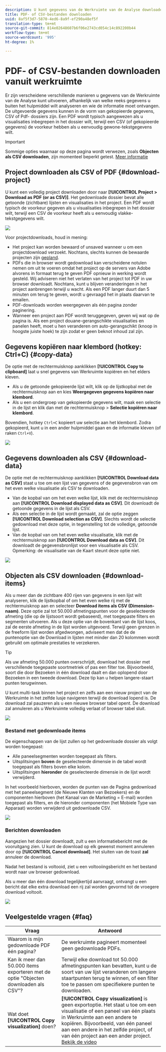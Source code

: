 ```yaml
---
description: U kunt gegevens van de Werkruimte van de Analyse downloaden door het, of in formaten te kopiëren PDF en CSV.
title: PDF- of CSV-bestanden downloaden
uuid: 8af5f3d7-5870-4ed6-8a9f-ef290a48ef5f
translation-type: tm+mt
source-git-commit: 814e02648607b6f06e2743cd054c14c892200b44
workflow-type: tm+mt
source-wordcount: '995'
ht-degree: 1%

---
```



# PDF- of CSV-bestanden downloaden vanuit werkruimte

Er zijn verscheidene verschillende manieren u gegevens van de Werkruimte van de Analyse kunt uitvoeren, afhankelijk van welke reeks gegevens u buiten het hulpmiddel wilt analyseren en wie de informatie moet ontvangen. De uitgevoerde gegevens kunnen in de vorm van gekopieerde gegevens, CSV of Pdf- dossiers zijn. Een PDF wordt typisch aangewezen als u visualisaties inbegrepen in het dossier wilt, terwijl een CSV (of gekopieerde gegevens) de voorkeur hebben als u eenvoudig gewone-tekstgegevens wilt.

>[!IMPORTANT]
>
> Sommige opties waarnaar op deze pagina wordt verwezen, zoals **Objecten als CSV downloaden**, zijn momenteel beperkt getest. [Meer informatie](https://docs.adobe.com/content/help/nl-NL/analytics/landing/an-releases.html)

## Project downloaden als CSV of PDF {#download-project}

U kunt een volledig project downloaden door naar **[!UICONTROL Project > Download as PDF (or as CSV)]**. Het gedownloade dossier bevat alle getoonde (zichtbare) lijsten en visualisaties in het project. Een PDF wordt typisch de voorkeur gegeven als u visualisaties inbegrepen in het dossier wilt, terwijl een CSV de voorkeur heeft als u eenvoudig vlakke-tekstgegevens wilt.

![](assets/download-project.png)

Voor projectdownloads, houd in mening:

* Het project kan worden bewaard of unsaved wanneer u om een projectdownload verzoekt. Nochtans, slechts kunnen de bewaarde projecten zijn [gepland](https://docs.adobe.com/content/help/en/analytics/analyze/analysis-workspace/curate-share/t-schedule-report.html).
* PDFs die in browser wordt gedownload kan verscheidene notulen nemen om uit te voeren omdat het project op de servers van Adobe alvorens in formaat terug te geven PDF opnieuw in werking wordt gesteld. Wij adviseren niet het verlaten van het project tot PDF in uw browser downloadt. Nochtans, kunt u blijven veranderingen in het project aanbrengen terwijl u wacht. Als een PDF langer duurt dan 5 minuten om terug te geven, wordt u gevraagd het in plaats daarvan te emailen.
* PDF-downloads worden weergegeven als één pagina zonder paginering.
* Wanneer een project aan PDF wordt teruggegeven, geven wij wat op de pagina is. Als een project douane-gerangschikte visualisaties en panelen heeft, moet u hen veranderen om auto-gerangschikt (knoop in hoogste juiste hoek) te zijn zodat er geen beknot inhoud zal zijn.

## Gegevens kopiëren naar klembord (hotkey: Ctrl+C) {#copy-data}

De optie met de rechtermuisknop aanklikken **[!UICONTROL Copy to clipboard]** laat u snel gegevens van Werkruimte kopiëren en het elders kleven.

* Als u de getoonde gekopieerde lijst wilt, klik op de lijstkopbal met de rechtermuisknop aan en kies **Weergegeven gegevens kopiëren naar klembord**.
* Als u een ondergroep van gekopieerde gegevens wilt, maak een selectie in de lijst en klik dan met de rechtermuisknop > **Selectie kopiëren naar klembord**.

Bovendien, hotkey `Ctrl+C` kopieert uw selectie aan het klembord. Zodra gekopieerd, kunt u in een ander hulpmiddel gaan en de informatie kleven (of raken `Ctrl+V`).

![](assets/copy-selection.png)

## Gegevens downloaden als CSV {#download-data}

De optie met de rechtermuisknop aanklikken **[!UICONTROL Download data as CSV]** staat u toe om een lijst van gegevens of de gegevensbron van om het even welke visualisatie als CSV te downloaden.

* Van de kopbal van om het even welke lijst, klik met de rechtermuisknop aan **[!UICONTROL Download displayed data as CSV]**. Dit downloadt de getoonde gegevens in de lijst als CSV.
* Als een selectie in de lijst wordt gemaakt, zal de optie zeggen **[!UICONTROL Download selection as CSV]**. Slechts wordt de selectie gedownload met deze optie, in tegenstelling tot de volledige, getoonde lijst.
* Van de kopbal van om het even welke visualisatie, klik met de rechtermuisknop aan **[!UICONTROL Download data as CSV]**. Dit downloadt de gegevensbronlijst voor een visualisatie als CSV. Opmerking: de visualisatie van de Kaart steunt deze optie niet.

![](assets/download-data-viz.png)

## Objecten als CSV downloaden {#download-items}

Als u meer dan de zichtbare 400 rijen van gegevens in een lijst wilt analyseren, klik de lijstkopbal of om het even welke rij met de rechtermuisknop aan en selecteer **Download items als CSV (Dimension-naam)**. Deze optie zal tot 50.000 afmetingspunten voor de geselecteerde afmeting (die op de lijstsoort wordt gebaseerd), met toegepaste filters en segmenten uitvoeren. Als u deze optie van de bovenkant van de lijst koos, zal de eerste afmeting in de lijst worden uitgevoerd. Terwijl geen grenzen in de freeform lijst worden afgedwongen, adviseert men dat de de puntenoptie van de Download in lijsten met minder dan 20 kolommen wordt gebruikt om optimale prestaties te verzekeren.

>[!TIP]
>
> Als uw afmeting 50.000 punten overschrijdt, download het dossier met verschillende toegepaste soortmetriek of pas een filter toe. Bijvoorbeeld, soort die door Bezoeken in één download daalt en dan oplopend door Bezoeken in een tweede download. Deze tip kan u helpen langere-staart punten terugwinnen.

U kunt multi-task binnen het project en zelfs aan een nieuw project van de Werkruimte in het zelfde lusje navigeren terwijl de download lopend is. De download zal pauzeren als u een nieuwe browser tabel opent. De download zal annuleren als u Werkruimte volledig verlaat of browser tabel sluit.

![](assets/download-items.png)

### Bestand met gedownloade items

De eigenschappen van de lijst zullen op het gedownloade dossier als volgt worden toegepast:

* Alle paneelsegmenten worden toegepast als filters.
* Uitsplitsingen **boven** de geselecteerde dimensie in de tabel wordt toegepast als filters boven elke kolom.
* Uitsplitsingen **hieronder** de geselecteerde dimensie in de lijst wordt verwijderd.

In het voorbeeld hierboven, worden de punten van de Pagina gedownload met het paneelsegment (de Nieuwe Klanten van Bezoekers) en de componenten hierboven (het Kanaal van de Marketing = E-mail) worden toegepast als filters, en de hieronder componenten (het Mobiele Type van Apparaat) worden verwijderd uit gedownloade CSV.

![](assets/downloaded-file.png)

### Berichten downloaden

Aangezien het dossier downloadt, zult u een informatiebericht met de vooruitgang zien. U kunt de download op elk gewenst moment annuleren door op **[!UICONTROL Cancel download]**. Het sluiten van de toast **zal** annuleer de download.

Nadat het bestand is voltooid, ziet u een voltooiingsbericht en het bestand wordt naar uw browser gedownload.

Als u meer dan één download tegelijkertijd aanvraagt, ontvangt u een bericht dat elke extra download een rij zal worden gevormd tot de vroegere download voltooit.

![](assets/toast.png)

## Veelgestelde vragen {#faq}

| Vraag | Antwoord |
| --- | --- |
| Waarom is mijn gedownloade PDF één pagina? | De werkruimte pagineert momenteel geen gedownloade PDFs. |
| Kan ik meer dan 50.000 items exporteren met de optie &quot;Objecten downloaden als CSV&quot;? | Terwijl elke download tot 50.000 afmetingspunten kan bevatten, kunt u de soort van uw lijst veranderen om langere staartpunten terug te winnen, of een filter toe te passen om specifiekere punten te downloaden. |
| Wat doet **[!UICONTROL Copy visualization]** doen? | **[!UICONTROL Copy visualization]** is geen exportoptie. Het staat u toe om een visualisatie of een paneel van één plaats in Werkruimte aan een andere te kopiëren. Bijvoorbeeld, van één paneel aan een andere in het zelfde project, of van één project aan een ander project. [Bekijk de video](https://www.youtube.com/watch?v=lvmAdKNfWQw) |

